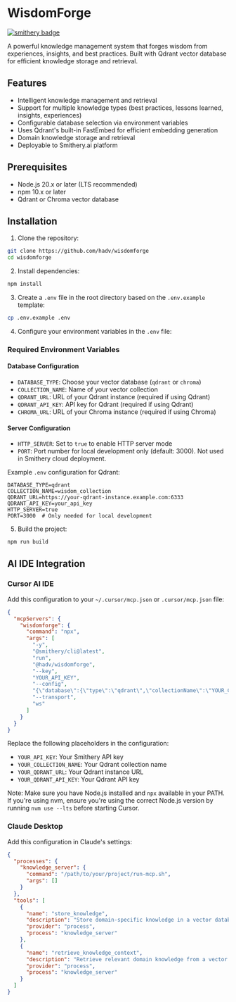 # WisdomForge

[![smithery badge](https://smithery.ai/badge/@hadv/wisdomforge)](https://smithery.ai/server/@hadv/wisdomforge)

A powerful knowledge management system that forges wisdom from experiences, insights, and best practices. Built with Qdrant vector database for efficient knowledge storage and retrieval.

## Features

- Intelligent knowledge management and retrieval
- Support for multiple knowledge types (best practices, lessons learned, insights, experiences)
- Configurable database selection via environment variables
- Uses Qdrant's built-in FastEmbed for efficient embedding generation
- Domain knowledge storage and retrieval
- Deployable to Smithery.ai platform

## Prerequisites

- Node.js 20.x or later (LTS recommended)
- npm 10.x or later
- Qdrant or Chroma vector database

## Installation

1. Clone the repository:
```bash
git clone https://github.com/hadv/wisdomforge
cd wisdomforge
```

2. Install dependencies:
```bash
npm install
```

3. Create a `.env` file in the root directory based on the `.env.example` template:
```bash
cp .env.example .env
```

4. Configure your environment variables in the `.env` file:

### Required Environment Variables

#### Database Configuration
- `DATABASE_TYPE`: Choose your vector database (`qdrant` or `chroma`)
- `COLLECTION_NAME`: Name of your vector collection
- `QDRANT_URL`: URL of your Qdrant instance (required if using Qdrant)
- `QDRANT_API_KEY`: API key for Qdrant (required if using Qdrant)
- `CHROMA_URL`: URL of your Chroma instance (required if using Chroma)

#### Server Configuration
- `HTTP_SERVER`: Set to `true` to enable HTTP server mode
- `PORT`: Port number for local development only (default: 3000). Not used in Smithery cloud deployment.

Example `.env` configuration for Qdrant:
```env
DATABASE_TYPE=qdrant
COLLECTION_NAME=wisdom_collection
QDRANT_URL=https://your-qdrant-instance.example.com:6333
QDRANT_API_KEY=your_api_key
HTTP_SERVER=true
PORT=3000  # Only needed for local development
```

5. Build the project:
```bash
npm run build
```

## AI IDE Integration

### Cursor AI IDE
Add this configuration to your `~/.cursor/mcp.json` or `.cursor/mcp.json` file:
```json
{
  "mcpServers": {
    "wisdomforge": {
      "command": "npx",
      "args": [
        "-y",
        "@smithery/cli@latest",
        "run",
        "@hadv/wisdomforge",
        "--key",
        "YOUR_API_KEY",
        "--config",
        "{\"database\":{\"type\":\"qdrant\",\"collectionName\":\"YOUR_COLLECTION_NAME\",\"url\":\"YOUR_QDRANT_URL\",\"apiKey\":\"YOUR_QDRANT_API_KEY\"}}",
        "--transport",
        "ws"
      ]
    }
  }
}
```

Replace the following placeholders in the configuration:
- `YOUR_API_KEY`: Your Smithery API key
- `YOUR_COLLECTION_NAME`: Your Qdrant collection name
- `YOUR_QDRANT_URL`: Your Qdrant instance URL
- `YOUR_QDRANT_API_KEY`: Your Qdrant API key

Note: Make sure you have Node.js installed and `npx` available in your PATH. If you're using nvm, ensure you're using the correct Node.js version by running `nvm use --lts` before starting Cursor.

### Claude Desktop
Add this configuration in Claude's settings:
```json
{
  "processes": {
    "knowledge_server": {
      "command": "/path/to/your/project/run-mcp.sh",
      "args": []
    }
  },
  "tools": [
    {
      "name": "store_knowledge",
      "description": "Store domain-specific knowledge in a vector database",
      "provider": "process",
      "process": "knowledge_server"
    },
    {
      "name": "retrieve_knowledge_context",
      "description": "Retrieve relevant domain knowledge from a vector database",
      "provider": "process",
      "process": "knowledge_server"
    }
  ]
}
```